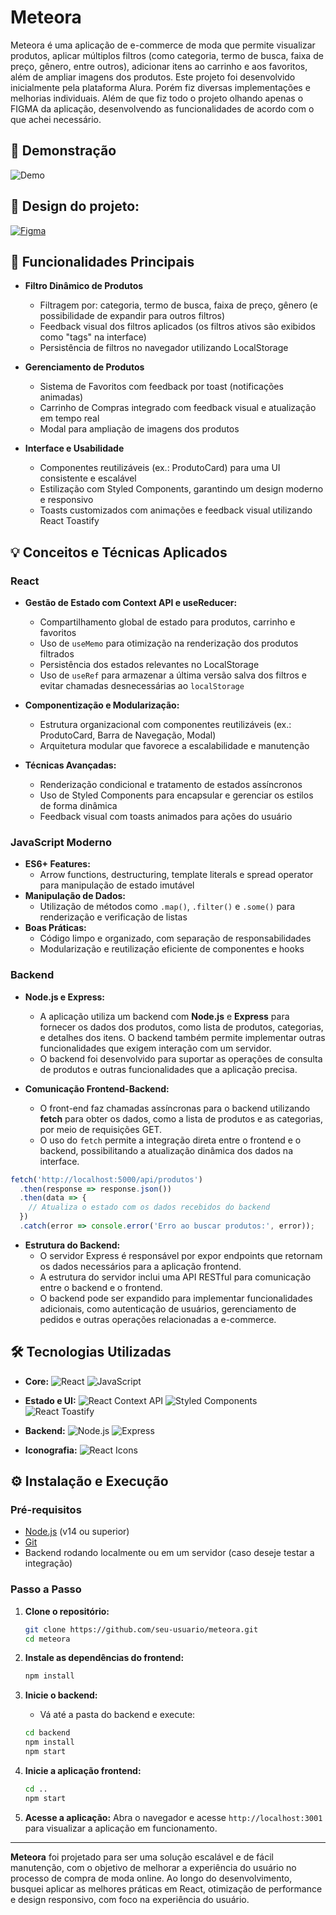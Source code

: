 # Meteora

Meteora é uma aplicação de e-commerce de moda que permite visualizar produtos, aplicar múltiplos filtros (como categoria, termo de busca, faixa de preço, gênero, entre outros), adicionar itens ao carrinho e aos favoritos, além de ampliar imagens dos produtos. Este projeto foi desenvolvido inicialmente pela plataforma Alura. Porém fiz diversas implementações e melhorias individuais. Além de que fiz todo o projeto olhando apenas o FIGMA da aplicação, desenvolvendo as funcionalidades de acordo com o que achei necessário.

## 🎥 Demonstração

![Demo](./public/preview-gif.gif)

## 🎨 Design do projeto:

[![Figma](https://img.shields.io/badge/Figma-F24E1E?style=for-the-badge&logo=figma&logoColor=white)](https://www.figma.com/community/file/1410403957296992419)

## 🚀 Funcionalidades Principais

- **Filtro Dinâmico de Produtos**
  - Filtragem por: categoria, termo de busca, faixa de preço, gênero (e possibilidade de expandir para outros filtros)
  - Feedback visual dos filtros aplicados (os filtros ativos são exibidos como "tags" na interface)
  - Persistência de filtros  no navegador utilizando LocalStorage

- **Gerenciamento de Produtos**
  - Sistema de Favoritos com feedback por toast (notificações animadas)
  - Carrinho de Compras integrado com feedback visual e atualização em tempo real
  - Modal para ampliação de imagens dos produtos

- **Interface e Usabilidade**
  - Componentes reutilizáveis (ex.: ProdutoCard) para uma UI consistente e escalável
  - Estilização com Styled Components, garantindo um design moderno e responsivo
  - Toasts customizados com animações e feedback visual utilizando React Toastify

## 💡 Conceitos e Técnicas Aplicados

### React
- **Gestão de Estado com Context API e useReducer:**
  - Compartilhamento global de estado para produtos, carrinho e favoritos
  - Uso de `useMemo` para otimização na renderização dos produtos filtrados
  - Persistência dos estados relevantes no LocalStorage
  - Uso de `useRef` para armazenar a última versão salva dos filtros e evitar chamadas desnecessárias ao `localStorage`

- **Componentização e Modularização:**
  - Estrutura organizacional com componentes reutilizáveis (ex.: ProdutoCard, Barra de Navegação, Modal)
  - Arquitetura modular que favorece a escalabilidade e manutenção

- **Técnicas Avançadas:**
  - Renderização condicional e tratamento de estados assíncronos
  - Uso de Styled Components para encapsular e gerenciar os estilos de forma dinâmica
  - Feedback visual com toasts animados para ações do usuário

### JavaScript Moderno
- **ES6+ Features:**
  - Arrow functions, destructuring, template literals e spread operator para manipulação de estado imutável
- **Manipulação de Dados:**
  - Utilização de métodos como `.map()`, `.filter()` e `.some()` para renderização e verificação de listas
- **Boas Práticas:**
  - Código limpo e organizado, com separação de responsabilidades
  - Modularização e reutilização eficiente de componentes e hooks

### Backend
- **Node.js e Express:**
  - A aplicação utiliza um backend com **Node.js** e **Express** para fornecer os dados dos produtos, como lista de produtos, categorias, e detalhes dos itens. O backend também permite implementar outras funcionalidades que exigem interação com um servidor.
  - O backend foi desenvolvido para suportar as operações de consulta de produtos e outras funcionalidades que a aplicação precisa.

- **Comunicação Frontend-Backend:**
  - O front-end faz chamadas assíncronas para o backend utilizando **fetch** para obter os dados, como a lista de produtos e as categorias, por meio de requisições GET.
  - O uso do `fetch` permite a integração direta entre o frontend e o backend, possibilitando a atualização dinâmica dos dados na interface.

```javascript
fetch('http://localhost:5000/api/produtos')
  .then(response => response.json())
  .then(data => {
    // Atualiza o estado com os dados recebidos do backend
  })
  .catch(error => console.error('Erro ao buscar produtos:', error));
```

- **Estrutura do Backend:**
  - O servidor Express é responsável por expor endpoints que retornam os dados necessários para a aplicação frontend.
  - A estrutura do servidor inclui uma API RESTful para comunicação entre o backend e o frontend.
  - O backend pode ser expandido para implementar funcionalidades adicionais, como autenticação de usuários, gerenciamento de pedidos e outras operações relacionadas a e-commerce.

## 🛠️ Tecnologias Utilizadas

- **Core:**
  ![React](https://img.shields.io/badge/React-61DAFB?logo=react&logoColor=white&style=flat)
  ![JavaScript](https://img.shields.io/badge/JavaScript-F7DF1E?logo=javascript&logoColor=black&style=flat)

- **Estado e UI:**
  ![React Context API](https://img.shields.io/badge/Context%20API-5849BE?logo=react&logoColor=white&style=flat)
  ![Styled Components](https://img.shields.io/badge/Styled_Components-DB7093?logo=styled-components&logoColor=white&style=flat)
  ![React Toastify](https://img.shields.io/badge/React_Toastify-FF4081?logo=react&logoColor=white&style=flat)

- **Backend:**
  ![Node.js](https://img.shields.io/badge/Node.js-339933?logo=node.js&logoColor=white&style=flat)
  ![Express](https://img.shields.io/badge/Express-000000?logo=express&logoColor=white&style=flat)

- **Iconografia:**
  ![React Icons](https://img.shields.io/badge/React_Icons-FF4081?logo=react&logoColor=white&style=flat)

## ⚙️ Instalação e Execução

### Pré-requisitos

- [Node.js](https://nodejs.org/) (v14 ou superior)
- [Git](https://git-scm.com/)
- Backend rodando localmente ou em um servidor (caso deseje testar a integração)

### Passo a Passo

1. **Clone o repositório:**
   ```bash
   git clone https://github.com/seu-usuario/meteora.git
   cd meteora
   ```

2. **Instale as dependências do frontend:**
   ```bash
   npm install
   ```

3. **Inicie o backend:**
   - Vá até a pasta do backend e execute:
   ```bash
   cd backend
   npm install
   npm start
   ```

4. **Inicie a aplicação frontend:**
   ```bash
   cd ..
   npm start
   ```

5. **Acesse a aplicação:**
   Abra o navegador e acesse `http://localhost:3001` para visualizar a aplicação em funcionamento.

---

**Meteora** foi projetado para ser uma solução escalável e de fácil manutenção, com o objetivo de melhorar a experiência do usuário no processo de compra de moda online. Ao longo do desenvolvimento, busquei aplicar as melhores práticas em React, otimização de performance e design responsivo, com foco na experiência do usuário.